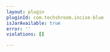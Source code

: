 ```yaml
---
layout: plugin
pluginId: com.techshroom.incise-blue
isJarAvailable: true
error: ''
violations: []

---
```

